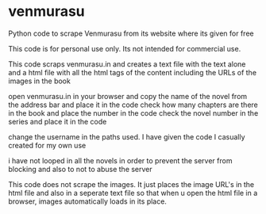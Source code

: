 # venmurasu
Python code to scrape Venmurasu from its website where its given for free

This code is for personal use only. Its not intended for commercial use.

This code scraps venmurasu.in and creates a text file with the text alone and a html file with all the html tags of the content including the URLs of the images in the book

open venmurasu.in in your browser and copy the name of the novel from the address bar and place it in the code
check how many chapters are there in the book and place the number in the code
check the novel number in the series and place it in the code

change the username in the paths used. I have given the code I casually created for my own use

i have not looped in all the novels in order to prevent the server from blocking and also to not to abuse the server

This code does not scrape the images. It just places the image URL's in the html file and also in a seperate text file so that when u open the html file in a browser, images automatically loads in its place. 
